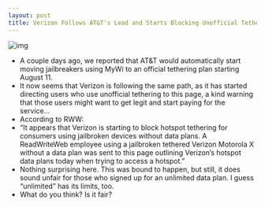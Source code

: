 ```yaml
---
layout: post
title: Verizon Follows AT&T's Lead and Starts Blocking Unofficial Tethering
---
```

![img](http://media.idownloadblog.com/wp-content/uploads/2011/02/tethering.jpg)
* A couple days ago, we reported that AT&T would automatically start moving jailbreakers using MyWi to an official tethering plan starting August 11.
* It now seems that Verizon is following the same path, as it has started directing users who use unofficial tethering to this page, a kind warning that those users might want to get legit and start paying for the service…
* According to RWW:
* “It appears that Verizon is starting to block hotspot tethering for consumers using jailbroken devices without data plans. A ReadWriteWeb employee using a jailbroken tethered Verizon Motorola X without a data plan was sent to this page outlining Verizon’s hotspot data plans today when trying to access a hotspot.”
* Nothing surprising here. This was bound to happen, but still, it does sound unfair for those who signed up for an unlimited data plan. I guess “unlimited” has its limits, too.
* What do you think? Is it fair?

